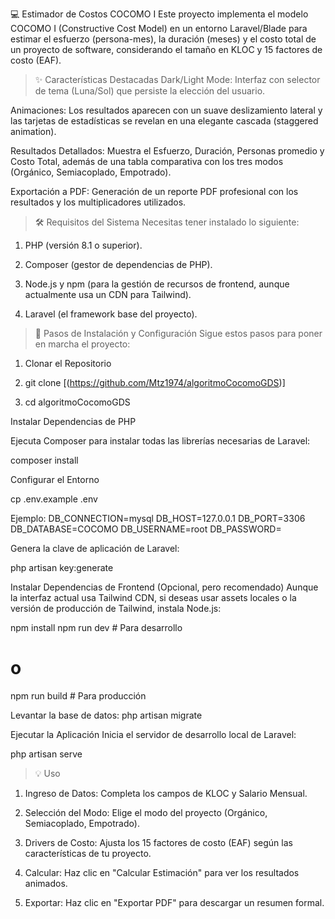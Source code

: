 💻 Estimador de Costos COCOMO I
Este proyecto implementa el modelo COCOMO I (Constructive Cost Model) en un entorno Laravel/Blade para estimar el esfuerzo (persona-mes), la duración (meses) y el costo total de un proyecto de software, considerando el tamaño en KLOC y 15 factores de costo (EAF).

>✨ Características Destacadas
Dark/Light Mode: Interfaz con selector de tema (Luna/Sol) que persiste la elección del usuario.

Animaciones: Los resultados aparecen con un suave deslizamiento lateral y las tarjetas de estadísticas se revelan en una elegante cascada (staggered animation).

Resultados Detallados: Muestra el Esfuerzo, Duración, Personas promedio y Costo Total, además de una tabla comparativa con los tres modos (Orgánico, Semiacoplado, Empotrado).

Exportación a PDF: Generación de un reporte PDF profesional con los resultados y los multiplicadores utilizados.

>🛠️ Requisitos del Sistema
Necesitas tener instalado lo siguiente:

1. PHP (versión 8.1 o superior).

2. Composer (gestor de dependencias de PHP).

3. Node.js y npm (para la gestión de recursos de frontend, aunque actualmente usa un CDN para Tailwind).

4. Laravel (el framework base del proyecto).

>🚀 Pasos de Instalación y Configuración
Sigue estos pasos para poner en marcha el proyecto:

1. Clonar el Repositorio

2. git clone [(https://github.com/Mtz1974/algoritmoCocomoGDS)]

3. cd algoritmoCocomoGDS

Instalar Dependencias de PHP

Ejecuta Composer para instalar todas las librerías necesarias de Laravel:

composer install

Configurar el Entorno

cp .env.example .env

Ejemplo:
DB_CONNECTION=mysql
DB_HOST=127.0.0.1
DB_PORT=3306
DB_DATABASE=COCOMO
DB_USERNAME=root
DB_PASSWORD=

Genera la clave de aplicación de Laravel:

php artisan key:generate

Instalar Dependencias de Frontend (Opcional, pero recomendado)
Aunque la interfaz actual usa Tailwind CDN, si deseas usar assets locales o la versión de producción de Tailwind, instala Node.js:

npm install
npm run dev # Para desarrollo
# o
npm run build # Para producción

Levantar la base de datos:
php artisan migrate 

Ejecutar la Aplicación
Inicia el servidor de desarrollo local de Laravel:

php artisan serve


>💡 Uso

1. Ingreso de Datos: Completa los campos de KLOC y Salario Mensual.

2. Selección del Modo: Elige el modo del proyecto (Orgánico, Semiacoplado, Empotrado).

3. Drivers de Costo: Ajusta los 15 factores de costo (EAF) según las características de tu proyecto.

4. Calcular: Haz clic en "Calcular Estimación" para ver los resultados animados.

5. Exportar: Haz clic en "Exportar PDF" para descargar un resumen formal.
